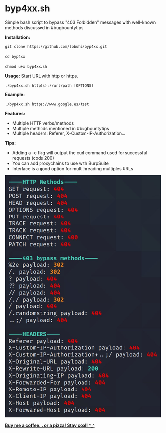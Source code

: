 # byp4xx.sh
Simple bash script to bypass "403 Forbidden" messages with well-known methods discussed in #bugbountytips

**Installation:**
```
git clone https://github.com/lobuhi/byp4xx.git

cd byp4xx

chmod u+x byp4xx.sh
```

**Usage:** Start URL with http or https.
```
./byp4xx.sh http(s)://url/path [OPTIONS]
```
**Example:**
```
./byp4xx.sh https://www.google.es/test
```
**Features:**

- Multiple HTTP verbs/methods
- Multiple methods mentioned in #bugbountytips
- Multiple headers: Referer, X-Custom-IP-Authorization...

**Tips:**

- Adding a -c flag will output the curl command used for successful requests (code 200)
- You can add proxychains to use with BurpSuite
- Interlace is a good option for multithreading multiples URLs


![alt text](screenshot.png)

**[Buy me a coffee... or a pizza! Stay cool! ^_^](https://buymeacoffee.com/lobuhi)**

